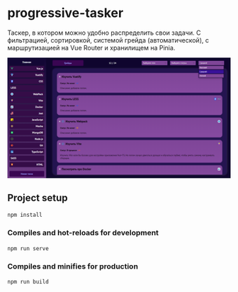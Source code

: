 # progressive-tasker
Таскер, в котором можно удобно распределить свои задачи. С фильтрацией, сортировкой, системой грейда (автоматической), с маршрутизацией на Vue Router и хранилищем на Pinia.

![App](src/assets/image.png)
## Project setup
```
npm install
```

### Compiles and hot-reloads for development
```
npm run serve
```

### Compiles and minifies for production
```
npm run build
```

